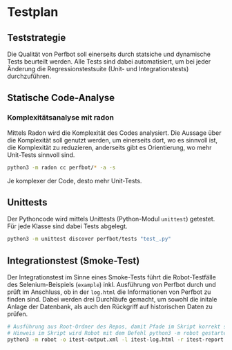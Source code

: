# Testplan

## Teststrategie

Die Qualität von Perfbot soll einerseits durch statsiche und dynamische Tests beurteilt werden. Alle Tests sind dabei automatisiert, um bei jeder Änderung die Regressionstestsuite (Unit- und Integrationstests) durchzuführen.

## Statische Code-Analyse

### Komplexitätsanalyse mit radon

Mittels Radon wird die Komplexität des Codes analysiert. Die Aussage über die Komplexität soll genutzt werden, um einerseits dort, wo es sinnvoll ist, die Komplexität zu reduzieren, anderseits gibt es Orientierung, wo mehr Unit-Tests sinnvoll sind.
```bash
python3 -m radon cc perfbot/* -a -s
```
Je komplexer der Code, desto mehr Unit-Tests.

## Unittests

Der Pythoncode wird mittels Unittests (Python-Modul `unittest`) getestet. Für jede Klasse sind dabei Tests abgelegt.

```bash
python3 -m unittest discover perfbot/tests "test_.py"
```

## Integrationstest (Smoke-Test)

Der Integrationstest im Sinne eines Smoke-Tests führt die Robot-Testfälle des Selenium-Beispiels (`example`) inkl. Ausführung von Perfbot durch und prüft im Anschluss, ob in der `log.html` die Informationen von Perfbot zu finden sind.
Dabei werden drei Durchläufe gemacht, um sowohl die initale Anlage der Datenbank, als auch den Rückgriff auf historischen Daten zu prüfen.

```bash
# Ausführung aus Root-Ordner des Repos, damit Pfade im Skript korrekt sind
# Hinweis im Skript wird Robot mit dem Befehl python3 -m robot gestartet
python3 -m robot -o itest-output.xml -l itest-log.html -r itest-report.html tests/itests/Integrationstest.robot
```